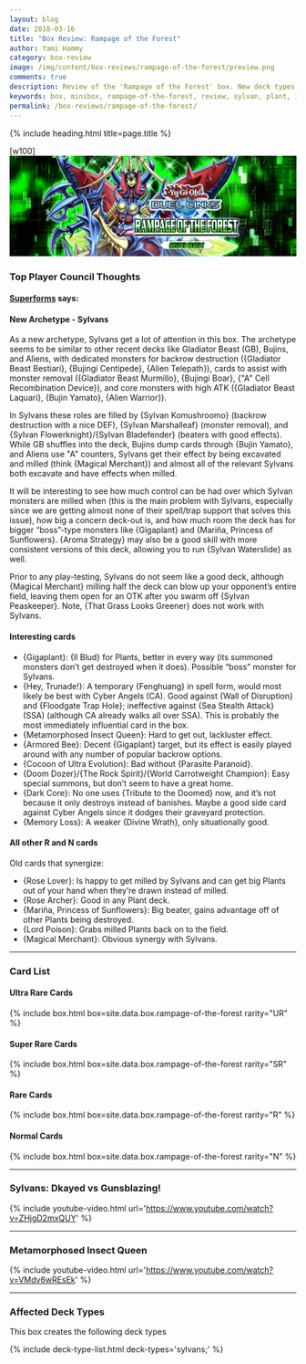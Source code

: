 ```yaml
---
layout: blog
date: 2018-03-16
title: "Box Review: Rampage of the Forest"
author: Yami Hammy
category: box-review
image: /img/content/box-reviews/rampage-of-the-forest/preview.png
comments: true
description: Review of the 'Rampage of the Forest' box. New deck types included with this box are Sylvans as well as insect and plant support.
keywords: box, minibox, rampage-of-the-forest, review, sylvan, plant, insect
permalink: /box-reviews/rampage-of-the-forest/
---
```


{% include heading.html title=page.title %}

[w100]
![banner](/img/content/box-reviews/rampage-of-the-forest/banner.jpg)

### Top Player Council Thoughts

#### **[Superforms](/authors/superforms/)** says: 

#### New Archetype -  Sylvans

As a new archetype, Sylvans get a lot of attention in this box. The archetype seems to be similar to other recent decks like Gladiator Beast (GB), Bujins, and Aliens, with dedicated monsters for backrow destruction ({Gladiator Beast Bestiari}, {Bujingi Centipede}, {Alien Telepath}), cards to assist with monster removal ({Gladiator Beast Murmillo}, {Bujingi Boar}, {"A" Cell Recombination Device}), and core monsters with high ATK ({Gladiator Beast Laquari}, {Bujin Yamato}, {Alien Warrior}). 
 
In Sylvans these roles are filled by {Sylvan Komushroomo} (backrow destruction with a nice DEF), {Sylvan Marshalleaf} (monster removal), and {Sylvan Flowerknight}/{Sylvan Bladefender} (beaters with good effects). 
While GB shuffles into the deck, Bujins dump cards through {Bujin Yamato}, and Aliens use "A" counters, Sylvans get their effect by being excavated and milled (think {Magical Merchant}) and almost all of the relevant Sylvans both excavate and have effects when milled. 
 
It will be interesting to see how much control can be had over which Sylvan monsters are milled when (this is the main problem with Sylvans, especially since we are getting almost none of their spell/trap support that solves this issue), how big a concern deck-out is, and how much room the deck has for bigger “boss”-type monsters like {Gigaplant} and {Mariña, Princess of Sunflowers}. 
{Aroma Strategy} may also be a good skill with more consistent versions of this deck, allowing you to run {Sylvan Waterslide} as well. 
 
Prior to any play-testing, Sylvans do not seem like a good deck, although {Magical Merchant} milling half the deck can blow up your opponent’s entire field, leaving them open for an OTK after you swarm off {Sylvan Peaskeeper}. Note, {That Grass Looks Greener} does not work with Sylvans.

#### Interesting cards
- {Gigaplant}: {Il Blud} for Plants, better in every way (its summoned monsters don’t get destroyed when it does). Possible “boss” monster for Sylvans.
- {Hey, Trunade!}: A temporary {Fenghuang} in spell form, would most likely be best with Cyber Angels (CA). Good against {Wall of Disruption} and {Floodgate Trap Hole}; ineffective against {Sea Stealth Attack} (SSA) (although CA already walks all over SSA). This is probably the most immediately influential card in the box.
- {Metamorphosed Insect Queen}: Hard to get out, lackluster effect.
- {Armored Bee}: Decent {Gigaplant} target, but its effect is easily played around with any number of popular backrow options.
- {Cocoon of Ultra Evolution}: Bad without {Parasite Paranoid}.
- {Doom Dozer}/{The Rock Spirit}/{World Carrotweight Champion}: Easy special summons, but don’t seem to have a great home.
- {Dark Core}: No one uses {Tribute to the Doomed} now, and it’s not because it only destroys instead of banishes. Maybe a good side card against Cyber Angels since it dodges their graveyard protection.
- {Memory Loss}: A weaker {Divine Wrath}, only situationally good.

#### All other R and N cards

Old cards that synergize:

- {Rose Lover}: Is happy to get milled by Sylvans and can get big Plants out of your hand when they’re drawn instead of milled.
- {Rose Archer}: Good in any Plant deck.
- {Mariña, Princess of Sunflowers}: Big beater, gains advantage off of other Plants being destroyed.
- {Lord Poison}: Grabs milled Plants back on to the field.
- {Magical Merchant}: Obvious synergy with Sylvans.

---

### Card List

#### Ultra Rare Cards

{% include box.html box=site.data.box.rampage-of-the-forest rarity="UR" %}

#### Super Rare Cards

{% include box.html box=site.data.box.rampage-of-the-forest rarity="SR" %}

#### Rare Cards

{% include box.html box=site.data.box.rampage-of-the-forest rarity="R" %}

#### Normal Cards

{% include box.html box=site.data.box.rampage-of-the-forest rarity="N" %}

---

### Sylvans: Dkayed vs Gunsblazing! 

{% include youtube-video.html url='https://www.youtube.com/watch?v=ZHjgD2mxQUY' %}

---

### Metamorphosed Insect Queen

{% include youtube-video.html url='https://www.youtube.com/watch?v=VMdv6wREsEk' %}
 
---

### Affected Deck Types
This box creates the following deck types

{% include deck-type-list.html deck-types='sylvans;' %} 